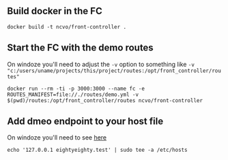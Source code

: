 
## Build docker in the FC

    docker build -t ncvo/front-controller .

## Start the FC with the demo routes

On windoze you'll need to adjust the `-v` option to something like `-v "c:/users/uname/projects/this/project/routes:/opt/front_controller/routes"`

    docker run --rm -ti -p 3000:3000 --name fc -e ROUTES_MANIFEST=file://./routes/demo.yml -v $(pwd)/routes:/opt/front_controller/routes ncvo/front-controller

## Add dmeo endpoint to your host file

On windoze you'll need to see [here](https://docs.rackspace.com/support/how-to/modify-your-hosts-file/)

    echo '127.0.0.1 eightyeighty.test' | sudo tee -a /etc/hosts
